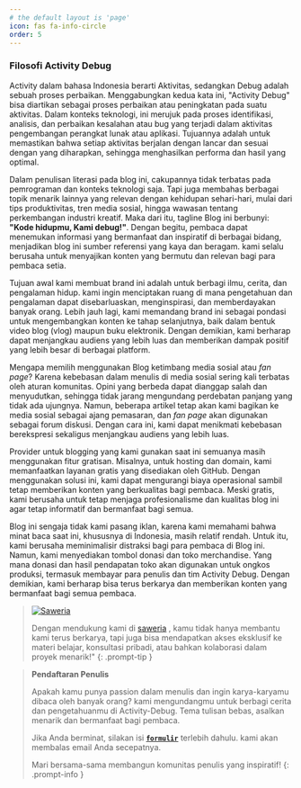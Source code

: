 ```yaml
---
# the default layout is 'page'
icon: fas fa-info-circle
order: 5
---
```


### Filosofi Activity Debug

Activity dalam bahasa Indonesia berarti Aktivitas, sedangkan Debug adalah sebuah proses perbaikan. Menggabungkan kedua kata ini, "Activity Debug" bisa diartikan sebagai proses perbaikan atau peningkatan pada suatu aktivitas. Dalam konteks teknologi, ini merujuk pada proses identifikasi, analisis, dan perbaikan kesalahan atau bug yang terjadi dalam aktivitas pengembangan perangkat lunak atau aplikasi. Tujuannya adalah untuk memastikan bahwa setiap aktivitas berjalan dengan lancar dan sesuai dengan yang diharapkan, sehingga menghasilkan performa dan hasil yang optimal.

Dalam penulisan literasi pada blog ini, cakupannya tidak terbatas pada pemrograman dan konteks teknologi saja. Tapi juga membahas berbagai topik menarik lainnya yang relevan dengan kehidupan sehari-hari, mulai dari tips produktivitas, tren media sosial, hingga wawasan tentang perkembangan industri kreatif. Maka dari itu, tagline Blog ini berbunyi: **"Kode hidupmu, Kami debug!"**. Dengan begitu, pembaca dapat menemukan informasi yang bermanfaat dan inspiratif di berbagai bidang, menjadikan blog ini sumber referensi yang kaya dan beragam. kami selalu berusaha untuk menyajikan konten yang bermutu dan relevan bagi para pembaca setia.

Tujuan awal kami membuat brand ini adalah untuk berbagi ilmu, cerita, dan pengalaman hidup. kami ingin menciptakan ruang di mana pengetahuan dan pengalaman dapat disebarluaskan, menginspirasi, dan memberdayakan banyak orang. Lebih jauh lagi, kami memandang brand ini sebagai pondasi untuk mengembangkan konten ke tahap selanjutnya, baik dalam bentuk video blog (vlog) maupun buku elektronik. Dengan demikian, kami berharap dapat menjangkau audiens yang lebih luas dan memberikan dampak positif yang lebih besar di berbagai platform.

Mengapa memilih menggunakan Blog ketimbang media sosial atau *fan page*? Karena kebebasan dalam menulis di media sosial sering kali terbatas oleh aturan komunitas. Opini yang berbeda dapat dianggap salah dan menyudutkan, sehingga tidak jarang mengundang perdebatan panjang yang tidak ada ujungnya. Namun, beberapa artikel tetap akan kami bagikan ke media sosial sebagai ajang pemasaran, dan *fan page* akan digunakan sebagai forum diskusi. Dengan cara ini, kami dapat menikmati kebebasan berekspresi sekaligus menjangkau audiens yang lebih luas.

Provider untuk blogging yang kami gunakan saat ini semuanya masih menggunakan fitur gratisan. Misalnya, untuk hosting dan domain, kami memanfaatkan layanan gratis yang disediakan oleh GitHub. Dengan menggunakan solusi ini, kami dapat mengurangi biaya operasional sambil tetap memberikan konten yang berkualitas bagi pembaca. Meski gratis, kami berusaha untuk tetap menjaga profesionalisme dan kualitas blog ini agar tetap informatif dan bermanfaat bagi semua.

Blog ini sengaja tidak kami pasang iklan, karena kami memahami bahwa minat baca saat ini, khususnya di Indonesia, masih relatif rendah. Untuk itu, kami berusaha meminimalisir distraksi bagi para pembaca di Blog ini. Namun, kami menyediakan tombol donasi dan toko merchandise. Yang mana donasi dan hasil pendapatan toko akan digunakan untuk ongkos produksi, termasuk membayar para penulis dan tim Activity Debug. Dengan demikian, kami berharap bisa terus berkarya dan memberikan konten yang bermanfaat bagi semua pembaca.


> [![Saweria](v1730676413/n5eq0jiggvbbpvbvaxhv.png)](https://saweria.co/activitydebug)
> 
> Dengan mendukung kami di [saweria](https://saweria.co/activitydebug) , kamu tidak hanya membantu kami terus berkarya, tapi juga bisa mendapatkan akses eksklusif ke materi belajar, konsultasi pribadi, atau bahkan kolaborasi dalam proyek menarik!"
{: .prompt-tip }


> **Pendaftaran Penulis**
> 
> Apakah kamu punya passion dalam menulis dan ingin karya-karyamu dibaca oleh banyak orang? kami mengundangmu untuk berbagi cerita dan pengetahuanmu di Activity-Debug. Tema tulisan bebas, asalkan menarik dan bermanfaat bagi pembaca.
>
> Jika Anda berminat, silakan isi [**`formulir`**](https://forms.gle/Cm6K769k1PEgUmWS9) terlebih dahulu. kami akan membalas email Anda secepatnya.
> 
> Mari bersama-sama membangun komunitas penulis yang inspiratif!
{: .prompt-info }
